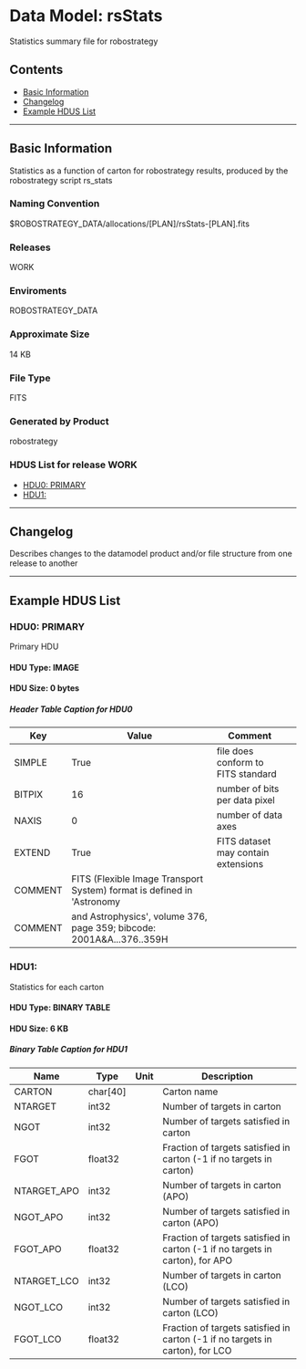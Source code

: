 # Data Model: rsStats


Statistics summary file for robostrategy


## Contents
- [Basic Information](#basic-information)
- [Changelog](#changelog)
- [Example HDUS List](#example-hdus-list)

---

## Basic Information
Statistics as a function of carton for robostrategy results, produced by the robostrategy script rs_stats

### Naming Convention
$ROBOSTRATEGY_DATA/allocations/[PLAN]/rsStats-[PLAN].fits

### Releases
WORK

### Enviroments
ROBOSTRATEGY_DATA

### Approximate Size
14 KB

### File Type
FITS

### Generated by Product
robostrategy

### HDUS List for release WORK
  - [HDU0: PRIMARY](#hdu0-primary)
  - [HDU1: ](#hdu1-)

---

## Changelog
Describes changes to the datamodel product and/or file structure from one release to another

---
## Example HDUS List

### HDU0: PRIMARY
Primary HDU

#### HDU Type: IMAGE
#### HDU Size:  0 bytes

##### Header Table Caption for HDU0
Key | Value | Comment | |
| --- | --- | --- | --- |
| SIMPLE | True | file does conform to FITS standard |
| BITPIX | 16 | number of bits per data pixel |
| NAXIS | 0 | number of data axes |
| EXTEND | True | FITS dataset may contain extensions |
| COMMENT |   FITS (Flexible Image Transport System) format is defined in 'Astronomy |  |
| COMMENT |   and Astrophysics', volume 376, page 359; bibcode: 2001A&A...376..359H |  |



### HDU1: 
Statistics for each carton

#### HDU Type: BINARY TABLE
#### HDU Size:  6 KB

##### Binary Table Caption for HDU1
Name | Type | Unit | Description |
| --- | --- | --- | --- |
 | CARTON | char[40] |  | Carton name |
 | NTARGET | int32 |  | Number of targets in carton |
 | NGOT | int32 |  | Number of targets satisfied in carton |
 | FGOT | float32 |  | Fraction of targets satisfied in carton (-1 if no targets in carton) |
 | NTARGET_APO | int32 |  | Number of targets in carton (APO) |
 | NGOT_APO | int32 |  | Number of targets satisfied in carton (APO) |
 | FGOT_APO | float32 |  | Fraction of targets satisfied in carton (-1 if no targets in carton), for APO |
 | NTARGET_LCO | int32 |  | Number of targets in carton (LCO) |
 | NGOT_LCO | int32 |  | Number of targets satisfied in carton (LCO) |
 | FGOT_LCO | float32 |  | Fraction of targets satisfied in carton (-1 if no targets in carton), for LCO |


